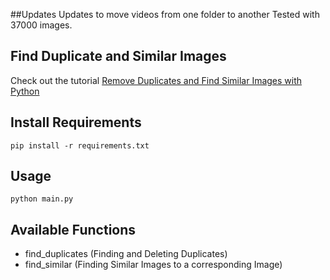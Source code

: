 ##Updates
Updates to move videos from one folder to another
Tested with 37000 images.

## Find Duplicate and Similar Images

Check out the tutorial
[Remove Duplicates and Find Similar Images with Python](https://medium.com/@somilshah112/how-to-find-duplicate-or-similar-images-quickly-with-python-2d636af9452f)

## Install Requirements

    pip install -r requirements.txt

## Usage

    python main.py

## Available Functions

- find_duplicates (Finding and Deleting Duplicates)
- find_similar (Finding Similar Images to a corresponding Image)
